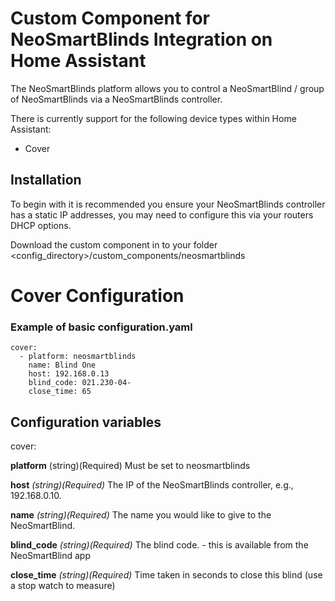 # Custom Component for NeoSmartBlinds Integration on Home Assistant

The NeoSmartBlinds platform allows you to control a NeoSmartBlind / group of NeoSmartBlinds via a NeoSmartBlinds controller.

There is currently support for the following device types within Home Assistant:

-   Cover

## Installation

To begin with it is recommended you ensure your NeoSmartBlinds controller has a static IP addresses, you may need to configure this via your routers DHCP options.

Download the custom component in to your folder <config_directory>/custom_components/neosmartblinds

# Cover Configuration 

### Example of basic configuration.yaml
```
cover:
  - platform: neosmartblinds
    name: Blind One
    host: 192.168.0.13
    blind_code: 021.230-04-
    close_time: 65
```

## Configuration variables

cover:

**platform** (string)(Required) 
Must be set to neosmartblinds

**host** _(string)(Required)_
The IP of the NeoSmartBlinds controller, e.g., 192.168.0.10.

**name** _(string)(Required)_
The name you would like to give to the NeoSmartBlind.

**blind_code** _(string)(Required)_
The blind code. - this is available from the NeoSmartBlind app

**close_time** _(string)(Required)_
Time taken in seconds to close this blind (use a stop watch to measure)
